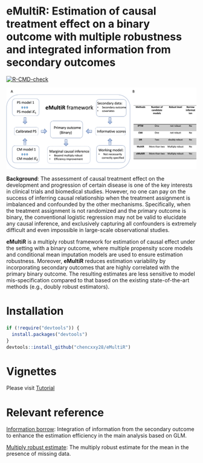 # eMultiR: Estimation of causal treatment effect on a binary outcome with multiple robustness and integrated information from secondary outcomes
  <!-- badges: start -->
  [![R-CMD-check](https://github.com/chencxxy28/eMultiR/workflows/R-CMD-check/badge.svg)](https://github.com/chencxxy28/eMultiR/actions)
  <!-- badges: end -->

![](man/figures/workflow.png)

**Background**: The assessment of causal treatment effect on the development and progression of certain disease is one of the key interests in clinical trials and biomedical studies. However, no one can pay on the success of inferring causal relationship when the treatment assignment is imbalanced and confounded by the other mechanisms. Specifically, when the treatment assignment is not randomized and the primary outcome is binary, the conventional logistic regression may not be valid to elucidate any causal inference, and exclusively capturing all confounders is extremely difficult and even impossible in large-scale observational studies. 

**eMultiR** is a multiply robust framework for estimation of causal effect under the setting with a binary outcome, where multiple propensity score models and conditional mean imputation models are used to ensure estimation robustness. Moreover, **eMultiR** reduces estimation variability by incorporating secondary outcomes that are highly correlated with the primary binary outcome. The resulting estimates are less sensitive to model mis-specification compared to that based on the existing state-of-the-art methods (e.g., doubly robust estimators).

# Installation

``` r
if (!require("devtools")) {
  install.packages("devtools")
}
devtools::install_github("chencxxy28/eMultiR")
```

# Vignettes

Please visit [Tutorial](https://chencxxy28.github.io/eMultiR/articles/NAME-OF-VIGNETTE.html)

# Relevant reference
[Information borrow](https://onlinelibrary.wiley.com/doi/abs/10.1002/sim.9252): Integration of information from the secondary outcome to enhance the estimation efficiency in the main analysis based on GLM.

[Multiply robust estimate](https://academic.oup.com/biomet/article-abstract/100/2/417/202879): The multiply robust estimate for the mean in the presence of missing data. 

